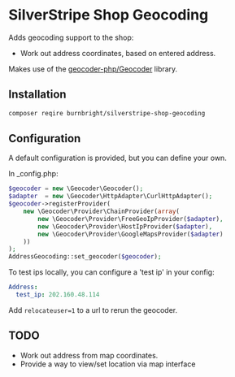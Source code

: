 # SilverStripe Shop Geocoding

Adds geocoding support to the shop:

 * Work out address coordinates, based on entered address.

Makes use of the [geocoder-php/Geocoder](https://github.com/geocoder-php/Geocoder) library.

## Installation

```sh
composer reqire burnbright/silverstripe-shop-geocoding
```

## Configuration

A default configuration is provided, but you can define your own.

In _config.php:
```php
$geocoder = new \Geocoder\Geocoder();
$adapter  = new \Geocoder\HttpAdapter\CurlHttpAdapter();
$geocoder->registerProvider(
	new \Geocoder\Provider\ChainProvider(array(
		new \Geocoder\Provider\FreeGeoIpProvider($adapter),
		new \Geocoder\Provider\HostIpProvider($adapter),
		new \Geocoder\Provider\GoogleMapsProvider($adapter)
	))
);
AddressGeocoding::set_geocoder($geocoder);
```

To test ips locally, you can configure a 'test ip' in your config:

```yaml
Address:
  test_ip: 202.160.48.114
```

Add `relocateuser=1` to a url to rerun the geocoder.

## TODO
 
 * Work out address from map coordinates.
 * Provide a way to view/set location via map interface
